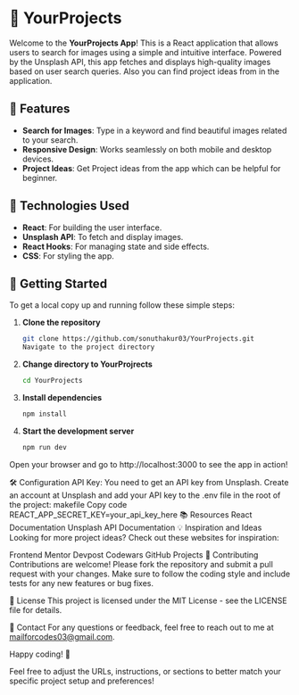 # 📸 YourProjects

Welcome to the **YourProjects App**! This is a React application that allows users to search for images using a simple and intuitive interface. Powered by the Unsplash API, this app fetches and displays high-quality images based on user search queries. Also you can find project ideas from in the application.

## 🚀 Features

- **Search for Images**: Type in a keyword and find beautiful images related to your search.
- **Responsive Design**: Works seamlessly on both mobile and desktop devices.
- **Project Ideas**: Get Project ideas from the app which can be helpful for beginner.

## 🔧 Technologies Used

- **React**: For building the user interface.
- **Unsplash API**: To fetch and display images.
- **React Hooks**: For managing state and side effects.
- **CSS**: For styling the app.

## 🎨 Getting Started

To get a local copy up and running follow these simple steps:

1. **Clone the repository**
   ```bash
   git clone https://github.com/sonuthakur03/YourProjects.git
   Navigate to the project directory
   ```
2. **Change directory to YourProjrects**

   ```bash
   cd YourProjects
   ```

3. **Install dependencies**

   ```bash
   npm install
   ```

4. **Start the development server**
   ```bash
   npm run dev
   ```

Open your browser and go to http://localhost:3000 to see the app in action!

🛠️ Configuration
API Key: You need to get an API key from Unsplash. Create an account at Unsplash and add your API key to the .env file in the root of the project:
makefile
Copy code
REACT_APP_SECRET_KEY=your_api_key_here
📚 Resources
React Documentation
Unsplash API Documentation
💡 Inspiration and Ideas
Looking for more project ideas? Check out these websites for inspiration:

Frontend Mentor
Devpost
Codewars
GitHub Projects
🤝 Contributing
Contributions are welcome! Please fork the repository and submit a pull request with your changes. Make sure to follow the coding style and include tests for any new features or bug fixes.

📄 License
This project is licensed under the MIT License - see the LICENSE file for details.

📧 Contact
For any questions or feedback, feel free to reach out to me at mailforcodes03@gmail.com.

Happy coding! 🚀

Feel free to adjust the URLs, instructions, or sections to better match your specific project setup and preferences!
